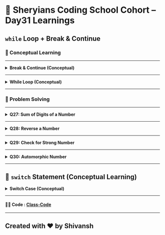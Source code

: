 # 🦁 Sheryians Coding School Cohort – Day31 Learnings


## `while` Loop + Break & Continue



### 📘 Conceptual Learning

---

<details>
<summary><strong> Break & Continue (Conceptual)</strong></summary>

### 🧾 Concept:

* **`break`** exits the loop immediately.
* **`continue`** skips the current iteration and continues with the next one.

### 💡 Examples:

* Use `break` to exit on the first match (e.g. first prime factor).
* Use `continue` to skip specific values (e.g. ignore odd numbers in even sum).

### 🧠 Learning:

* Enhances control over loop execution.
* Helps in writing efficient and readable logic.

</details>

---

<details>
<summary><strong> While Loop (Conceptual)</strong></summary>

### 🧾 Concept:

* A `while` loop runs as long as a given condition is true.
* The condition is checked **before** each iteration.

### 💡 Syntax:

```js
while (condition) {
  // code block
}
```

### 🧠 Learning:

* Used when the number of iterations is not known in advance.
* Common in input validation, digit processing, etc.

</details>

---

### 🧮 Problem Solving

---

<details>
<summary><strong>Q27: Sum of Digits of a Number</strong></summary>

### 🧾 Concept:

Extract each digit of a number using `% 10`, add to sum, and remove it using `/ 10`.

### 💡 Goal:

* Accept an integer.
* Sum all its digits using a `while` loop.

### 🧠 Learning:

* Modulo and division to isolate digits.
* Loop until number becomes 0.

</details>

---

<details>
<summary><strong>Q28: Reverse a Number</strong></summary>

### 🧾 Concept:

Build reverse by extracting digits from the end and appending them in reverse order.

### 💡 Goal:

* Accept an integer.
* Print the number in reverse using a `while` loop.

### 🧠 Learning:

* Digit manipulation.
* Use of remainder and multiplication logic.

</details>

---

<details>
<summary><strong>Q29: Check for Strong Number</strong></summary>

### 🧾 Concept:

A **strong number** is one where the **sum of the factorial of each digit** equals the number itself.

#### 📌 Example:

```
145 → 1! + 4! + 5! = 1 + 24 + 120 = 145 ✅
```

### 💡 Goal:

* Accept a number.
* For each digit, find its factorial and sum it.
* Compare with original number.

### 🧠 Learning:

* Nested loops: outer for digits, inner for factorial.
* Use of `while` + `factorial logic`.

</details>

---

<details>
<summary><strong>Q30: Automorphic Number</strong></summary>

### 🧾 Concept:

An **automorphic number** is a number whose square ends with the number itself.

#### 📌 Example:

```
5² = 25 → ends with 5 ✅  
76² = 5776 → ends with 76 ✅
```

### 💡 Goal:

* Accept a number.
* Square it.
* Check if square ends with the number using string or modulo approach.

### 🧠 Learning:

* Mathematical manipulation or string-based suffix comparison.
* Real-life pattern-based logic building.

</details>

---

## 🧭 `switch` Statement (Conceptual Learning)


<details>
<summary><strong>Switch Case (Conceptual)</strong></summary>

### 🧾 Concept:

The `switch` statement allows you to test a variable or expression against multiple possible **case** values and execute corresponding code.

### 🧪 Syntax:

```js
switch(expression) {
  case value1:
    // code block
    break;
  case value2:
    // code block
    break;
  default:
    // fallback code
}
```

### 🧠 Use Cases:

* Menus (calculator, food ordering system, etc.)
* Grading systems
* Weekday names from numbers
* Shape calculators (like area of circle, square, triangle)

### 💡 Learning:

* Helps replace multiple `if-else-if` chains
* Cleaner logic for fixed, known options
* Must use `break` to prevent fall-through

</details>

---


#### 🧑‍💻 Code : [Class-Code](Code/index.js)

---

## Created with ❤️ by Shivansh 